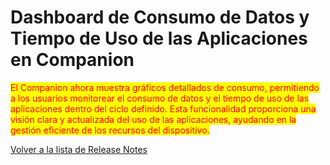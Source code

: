 # Dashboard de Consumo de Datos y Tiempo de Uso de las Aplicaciones en Companion

<mark style="color:red;">El Companion ahora muestra gráficos detallados de consumo, permitiendo a los usuarios monitorear el consumo de datos y el tiempo de uso de las aplicaciones dentro del ciclo definido. Esta funcionalidad proporciona una visión clara y actualizada del uso de las aplicaciones, ayudando en la gestión eficiente de los recursos del dispositivo.</mark>

[Volver a la lista de Release Notes](./)
